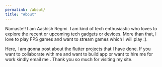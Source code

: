 ```yaml
---
permalink: /about/
title: "About"
---
```


Namaste!! I am Aashish Regmi. 
I am kind of tech enthusiastic who loves to explore the recent or upcoming tech gadgets or devices. More than that, I love to play FPS games and want to stream games which I will play :).

Here, I am gonna post about the flutter projects that I have done. If you want to collaborate with me and want to build app or want to hire me for work kindly email me .
Thank you so much for visiting my site.